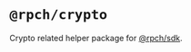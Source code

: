 # `@rpch/crypto`

Crypto related helper package for [@rpch/sdk](https://www.npmjs.com/package/@rpch/sdk).

